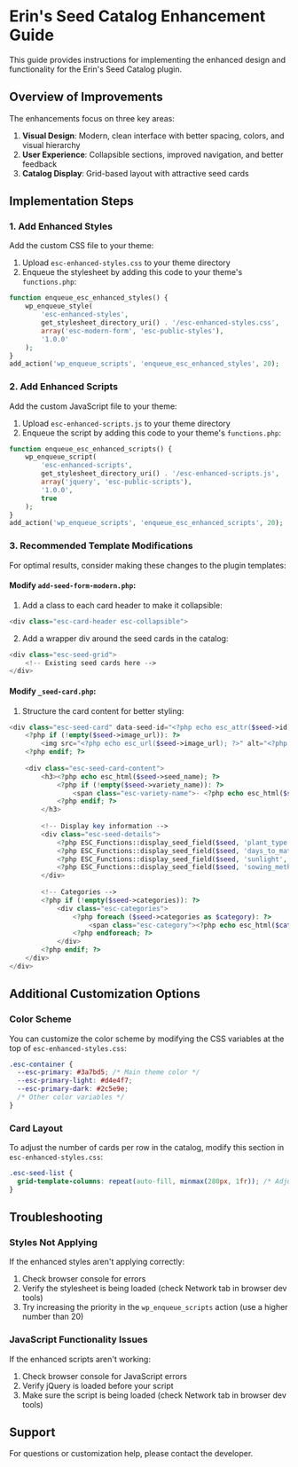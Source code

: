 # Erin's Seed Catalog Enhancement Guide

This guide provides instructions for implementing the enhanced design and functionality for the Erin's Seed Catalog plugin.

## Overview of Improvements

The enhancements focus on three key areas:

1. **Visual Design**: Modern, clean interface with better spacing, colors, and visual hierarchy
2. **User Experience**: Collapsible sections, improved navigation, and better feedback
3. **Catalog Display**: Grid-based layout with attractive seed cards

## Implementation Steps

### 1. Add Enhanced Styles

Add the custom CSS file to your theme:

1. Upload `esc-enhanced-styles.css` to your theme directory
2. Enqueue the stylesheet by adding this code to your theme's `functions.php`:

```php
function enqueue_esc_enhanced_styles() {
    wp_enqueue_style(
        'esc-enhanced-styles',
        get_stylesheet_directory_uri() . '/esc-enhanced-styles.css',
        array('esc-modern-form', 'esc-public-styles'),
        '1.0.0'
    );
}
add_action('wp_enqueue_scripts', 'enqueue_esc_enhanced_styles', 20);
```

### 2. Add Enhanced Scripts

Add the custom JavaScript file to your theme:

1. Upload `esc-enhanced-scripts.js` to your theme directory
2. Enqueue the script by adding this code to your theme's `functions.php`:

```php
function enqueue_esc_enhanced_scripts() {
    wp_enqueue_script(
        'esc-enhanced-scripts',
        get_stylesheet_directory_uri() . '/esc-enhanced-scripts.js',
        array('jquery', 'esc-public-scripts'),
        '1.0.0',
        true
    );
}
add_action('wp_enqueue_scripts', 'enqueue_esc_enhanced_scripts', 20);
```

### 3. Recommended Template Modifications

For optimal results, consider making these changes to the plugin templates:

#### Modify `add-seed-form-modern.php`:

1. Add a class to each card header to make it collapsible:
```php
<div class="esc-card-header esc-collapsible">
```

2. Add a wrapper div around the seed cards in the catalog:
```php
<div class="esc-seed-grid">
    <!-- Existing seed cards here -->
</div>
```

#### Modify `_seed-card.php`:

1. Structure the card content for better styling:
```php
<div class="esc-seed-card" data-seed-id="<?php echo esc_attr($seed->id); ?>">
    <?php if (!empty($seed->image_url)): ?>
        <img src="<?php echo esc_url($seed->image_url); ?>" alt="<?php echo esc_attr($seed->seed_name); ?>" class="esc-seed-image">
    <?php endif; ?>
    
    <div class="esc-seed-card-content">
        <h3><?php echo esc_html($seed->seed_name); ?>
            <?php if (!empty($seed->variety_name)): ?>
                <span class="esc-variety-name">- <?php echo esc_html($seed->variety_name); ?></span>
            <?php endif; ?>
        </h3>
        
        <!-- Display key information -->
        <div class="esc-seed-details">
            <?php ESC_Functions::display_seed_field($seed, 'plant_type', __('Type', 'erins-seed-catalog')); ?>
            <?php ESC_Functions::display_seed_field($seed, 'days_to_maturity', __('Matures In', 'erins-seed-catalog')); ?>
            <?php ESC_Functions::display_seed_field($seed, 'sunlight', __('Sunlight', 'erins-seed-catalog')); ?>
            <?php ESC_Functions::display_seed_field($seed, 'sowing_method', __('Sowing', 'erins-seed-catalog')); ?>
        </div>
        
        <!-- Categories -->
        <?php if (!empty($seed->categories)): ?>
            <div class="esc-categories">
                <?php foreach ($seed->categories as $category): ?>
                    <span class="esc-category"><?php echo esc_html($category->name); ?></span>
                <?php endforeach; ?>
            </div>
        <?php endif; ?>
    </div>
</div>
```

## Additional Customization Options

### Color Scheme

You can customize the color scheme by modifying the CSS variables at the top of `esc-enhanced-styles.css`:

```css
.esc-container {
  --esc-primary: #3a7bd5; /* Main theme color */
  --esc-primary-light: #d4e4f7;
  --esc-primary-dark: #2c5e9e;
  /* Other color variables */
}
```

### Card Layout

To adjust the number of cards per row in the catalog, modify this section in `esc-enhanced-styles.css`:

```css
.esc-seed-list {
  grid-template-columns: repeat(auto-fill, minmax(280px, 1fr)); /* Adjust the 280px value */
}
```

## Troubleshooting

### Styles Not Applying

If the enhanced styles aren't applying correctly:

1. Check browser console for errors
2. Verify the stylesheet is being loaded (check Network tab in browser dev tools)
3. Try increasing the priority in the `wp_enqueue_scripts` action (use a higher number than 20)

### JavaScript Functionality Issues

If the enhanced scripts aren't working:

1. Check browser console for JavaScript errors
2. Verify jQuery is loaded before your script
3. Make sure the script is being loaded (check Network tab in browser dev tools)

## Support

For questions or customization help, please contact the developer.
